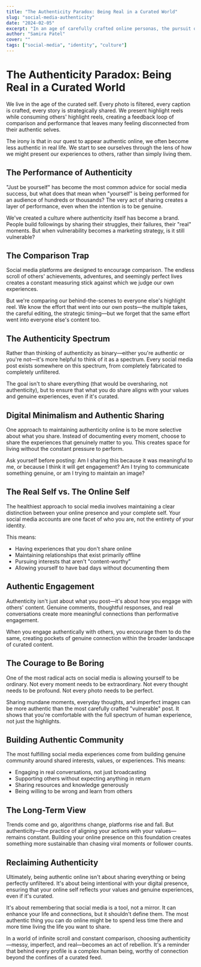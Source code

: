 ```yaml
---
title: "The Authenticity Paradox: Being Real in a Curated World"
slug: "social-media-authenticity"
date: "2024-02-05"
excerpt: "In an age of carefully crafted online personas, the pursuit of authenticity has become both more important and more complicated than ever."
author: "Samira Patel"
cover: ""
tags: ["social-media", "identity", "culture"]
---
```


# The Authenticity Paradox: Being Real in a Curated World

We live in the age of the curated self. Every photo is filtered, every caption is crafted, every story is strategically shared. We present highlight reels while consuming others' highlight reels, creating a feedback loop of comparison and performance that leaves many feeling disconnected from their authentic selves.

The irony is that in our quest to appear authentic online, we often become less authentic in real life. We start to see ourselves through the lens of how we might present our experiences to others, rather than simply living them.

## The Performance of Authenticity

"Just be yourself" has become the most common advice for social media success, but what does that mean when "yourself" is being performed for an audience of hundreds or thousands? The very act of sharing creates a layer of performance, even when the intention is to be genuine.

We've created a culture where authenticity itself has become a brand. People build followings by sharing their struggles, their failures, their "real" moments. But when vulnerability becomes a marketing strategy, is it still vulnerable?

## The Comparison Trap

Social media platforms are designed to encourage comparison. The endless scroll of others' achievements, adventures, and seemingly perfect lives creates a constant measuring stick against which we judge our own experiences.

But we're comparing our behind-the-scenes to everyone else's highlight reel. We know the effort that went into our own posts—the multiple takes, the careful editing, the strategic timing—but we forget that the same effort went into everyone else's content too.

## The Authenticity Spectrum

Rather than thinking of authenticity as binary—either you're authentic or you're not—it's more helpful to think of it as a spectrum. Every social media post exists somewhere on this spectrum, from completely fabricated to completely unfiltered.

The goal isn't to share everything (that would be oversharing, not authenticity), but to ensure that what you do share aligns with your values and genuine experiences, even if it's curated.

## Digital Minimalism and Authentic Sharing

One approach to maintaining authenticity online is to be more selective about what you share. Instead of documenting every moment, choose to share the experiences that genuinely matter to you. This creates space for living without the constant pressure to perform.

Ask yourself before posting: Am I sharing this because it was meaningful to me, or because I think it will get engagement? Am I trying to communicate something genuine, or am I trying to maintain an image?

## The Real Self vs. The Online Self

The healthiest approach to social media involves maintaining a clear distinction between your online presence and your complete self. Your social media accounts are one facet of who you are, not the entirety of your identity.

This means:
- Having experiences that you don't share online
- Maintaining relationships that exist primarily offline
- Pursuing interests that aren't "content-worthy"
- Allowing yourself to have bad days without documenting them

## Authentic Engagement

Authenticity isn't just about what you post—it's about how you engage with others' content. Genuine comments, thoughtful responses, and real conversations create more meaningful connections than performative engagement.

When you engage authentically with others, you encourage them to do the same, creating pockets of genuine connection within the broader landscape of curated content.

## The Courage to Be Boring

One of the most radical acts on social media is allowing yourself to be ordinary. Not every moment needs to be extraordinary. Not every thought needs to be profound. Not every photo needs to be perfect.

Sharing mundane moments, everyday thoughts, and imperfect images can be more authentic than the most carefully crafted "vulnerable" post. It shows that you're comfortable with the full spectrum of human experience, not just the highlights.

## Building Authentic Community

The most fulfilling social media experiences come from building genuine community around shared interests, values, or experiences. This means:
- Engaging in real conversations, not just broadcasting
- Supporting others without expecting anything in return
- Sharing resources and knowledge generously
- Being willing to be wrong and learn from others

## The Long-Term View

Trends come and go, algorithms change, platforms rise and fall. But authenticity—the practice of aligning your actions with your values—remains constant. Building your online presence on this foundation creates something more sustainable than chasing viral moments or follower counts.

## Reclaiming Authenticity

Ultimately, being authentic online isn't about sharing everything or being perfectly unfiltered. It's about being intentional with your digital presence, ensuring that your online self reflects your values and genuine experiences, even if it's curated.

It's about remembering that social media is a tool, not a mirror. It can enhance your life and connections, but it shouldn't define them. The most authentic thing you can do online might be to spend less time there and more time living the life you want to share.

In a world of infinite scroll and constant comparison, choosing authenticity—messy, imperfect, and real—becomes an act of rebellion. It's a reminder that behind every profile is a complex human being, worthy of connection beyond the confines of a curated feed.
